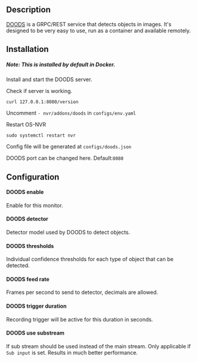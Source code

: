 ## Description
[DOODS](https://github.com/snowzach/doods) is a GRPC/REST service that detects objects in images. It's designed to be very easy to use, run as a container and available remotely.

## Installation

##### Note: This is installed by default in Docker.

Install and start the DOODS server.

Check if server is working.

	curl 127.0.0.1:8080/version

Uncomment `- nvr/addons/doods` in `configs/env.yaml`

Restart OS-NVR

	sudo systemctl restart nvr

Config file will be generated at `configs/doods.json`

DOODS port can be changed here. Default:`8080`


## Configuration

#### DOODS enable

Enable for this monitor.

#### DOODS detector

Detector model used by DOODS to detect objects.

#### DOODS thresholds

Individual confidence thresholds for each type of object that can be detected.

#### DOODS feed rate

Frames per second to send to detector, decimals are allowed.

#### DOODS trigger duration

Recording trigger will be active for this duration in seconds.

#### DOODS use substream

If sub stream should be used instead of the main stream. Only applicable if `Sub input` is set. Results in much better performance.